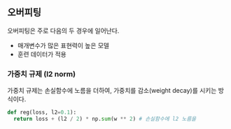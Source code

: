 ## 오버피팅
오버피팅은 주로 다음의 두 경우에 일어난다.
* 매개변수가 많은 표현력이 높은 모델
* 훈련 데이터가 적용

### 가중치 규제 (l2 norm)
가중치 규제는 손실함수에 노름을 더하여, 가중치를 감소(weight decay)를 시키는 방식이다.
```python
def reg(loss, l2=0.1):
  return loss + (l2 / 2) * np.sum(w ** 2) # 손실함수에 l2 노름을 
```
